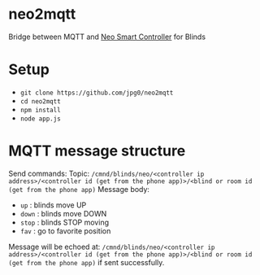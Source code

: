 # neo2mqtt
Bridge between MQTT and [Neo Smart Controller](http://neosmartblinds.com/smartcontroller/) for Blinds

# Setup
- `git clone https://github.com/jpg0/neo2mqtt`
- `cd neo2mqtt`
- `npm install`
- `node app.js`

# MQTT message structure

Send commands:
Topic:
`/cmnd/blinds/neo/<controller ip address>/<controller id (get from the phone app)>/<blind or room id (get from the phone app)`
Message body:
- `up` : blinds move UP
- `down` : blinds move DOWN
- `stop` : blinds STOP moving
- `fav` : go to favorite position

Message will be echoed at:
`/cmnd/blinds/neo/<controller ip address>/<controller id (get from the phone app)>/<blind or room id (get from the phone app)`
if sent successfully.
